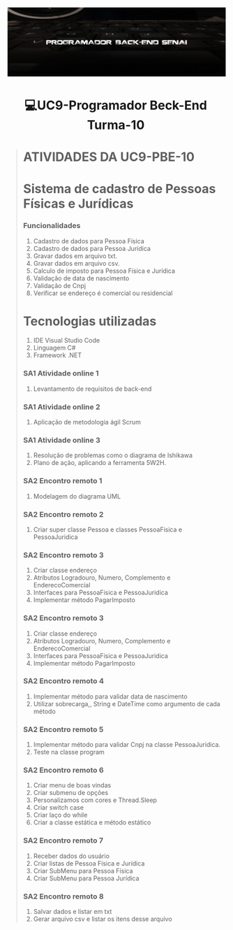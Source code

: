 <h1 align="center">
    <img src="IMG/teclado.jpg">
</h1>
<h1 align="center">💻UC9-Programador Beck-End Turma-10</h1>
<blockquote>

 # ATIVIDADES DA UC9-PBE-10

 # Sistema de cadastro de Pessoas Físicas e Jurídicas

 ### Funcionalidades
 1. Cadastro de dados para Pessoa Física
 2. Cadastro de dados para Pessoa Jurídica   
 3. Gravar dados em arquivo txt.
 4. Gravar dados em arquivo csv.
 5. Calculo de imposto para Pessoa Física e Jurídica
 6. Validação de data de nascimento
 7. Validação de Cnpj
 8. Verificar se endereço é comercial ou residencial
 # Tecnologias utilizadas
 1. IDE Visual Studio Code
 2. Linguagem C#
 3. Framework .NET
 
 ### SA1 Atividade online 1
 1. Levantamento de requisitos de back-end
 ### SA1 Atividade online 2
 1. Aplicação de metodologia ágil Scrum
 ### SA1 Atividade online 3
 1. Resolução de problemas como o diagrama de Ishikawa
 2. Plano de ação, aplicando a ferramenta 5W2H.
 ### SA2 Encontro remoto 1
 1. Modelagem do diagrama UML
 ### SA2 Encontro remoto 2
 1. Criar super classe Pessoa e classes PessoaFisica e PessoaJuridica
 ### SA2 Encontro remoto 3
 1. Criar classe endereço
 2. Atributos Logradouro, Numero, Complemento e EnderecoComercial
 3. Interfaces para PessoaFisica e PessoaJuridica
 4. Implementar método PagarImposto 
 ### SA2 Encontro remoto 3
 1. Criar classe endereço
 2. Atributos Logradouro, Numero, Complemento e EnderecoComercial
 3. Interfaces para PessoaFisica e PessoaJuridica
 4. Implementar método PagarImposto
### SA2 Encontro remoto 4
 1. Implementar método para validar data de nascimento
 2. Utilizar sobrecarga,, String e DateTime como argumento de cada método
### SA2 Encontro remoto 5
 1. Implementar método para validar Cnpj na classe PessoaJuridica.
 2. Teste na classe program
### SA2 Encontro remoto 6
 1. Criar menu de boas vindas
 2. Criar submenu de opções 
 3. Personalizamos com cores e Thread.Sleep
 4. Criar switch case
 5. Criar laço do while
 6. Criar a classe estática e método estático
### SA2 Encontro remoto 7
 1. Receber dados do usuário 
 2. Criar listas de Pessoa Física e Jurídica
 3. Criar SubMenu para Pessoa Física
 4. Criar SubMenu para Pessoa Jurídica
### SA2 Encontro remoto 8
 1. Salvar dados e listar em txt
 2. Gerar arquivo csv e listar os itens desse arquivo

</blockquote>